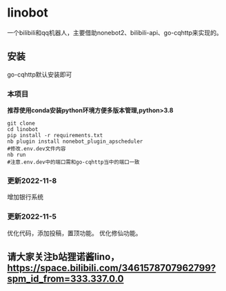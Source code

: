 # linobot
一个bilibili和qq机器人，主要借助nonebot2、bilibili-api、go-cqhttp来实现的。

## 安装
go-cqhttp默认安装即可

### 本项目
**推荐使用conda安装python环境方便多版本管理,python>3.8**
```
git clone
cd linobot
pip install -r requirements.txt
nb plugin install nonebot_plugin_apscheduler
#修改.env.dev文件内容
nb run
#注意.env.dev中的端口需和go-cqhttp当中的端口一致
```

### 更新2022-11-8
增加银行系统

### 更新2022-11-5
优化代码，添加投稿，置顶功能。
优化修仙功能。

## 请大家关注b站狸诺酱lino，https://space.bilibili.com/3461578707962799?spm_id_from=333.337.0.0

